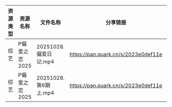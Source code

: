 | 资源类型 | 资源名称      | 文件名称              | 分享链接                                | 更新时间                |
| ---- | --------- | ----------------- | ----------------------------------- | ------------------- |
| 综艺   | P偏爱之恋2025 | 20251028.偏爱日记.mp4 | https://pan.quark.cn/s/2023e0def11e | 2025-10-28 10:29:22 |
| 综艺   | P偏爱之恋2025 | 20251028.第6期上.mp4 | https://pan.quark.cn/s/2023e0def11e | 2025-10-28 10:29:26 |
